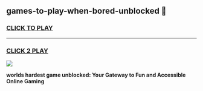 
## games-to-play-when-bored-unblocked 👋
<h3>
<a href="https://premium.freeplayer.one?title=games-to-play-when-bored-unblocked&ref=14F">CLICK TO PLAY</a></h3>
<hr>

<h3>
<a href="https://premium.freeplayer.one?title=games-to-play-when-bored-unblocked&ref=14F">CLICK 2 PLAY</a>
  
</h3>

<a href="https://premium.freeplayer.one?title=games-to-play-when-bored-unblocked&ref=12F/"><img src="https://clearcache.store/games.png"></a>


**worlds hardest game unblocked: Your Gateway to Fun and Accessible Online Gaming**
